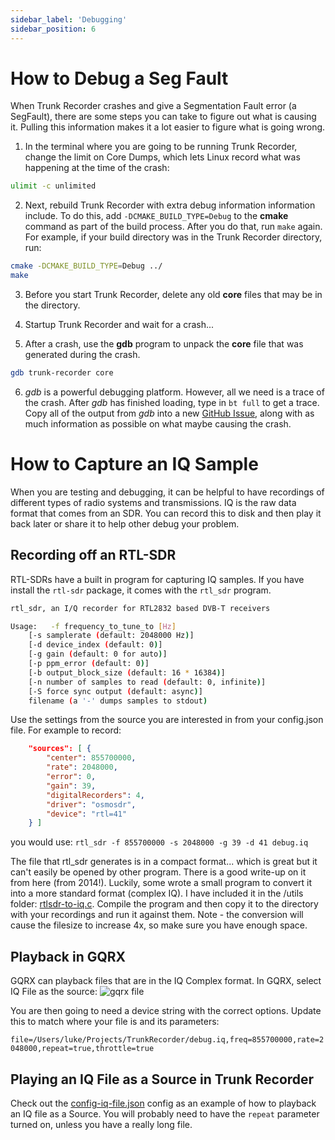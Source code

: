 ```yaml
---
sidebar_label: 'Debugging'
sidebar_position: 6
---
```

# How to Debug a Seg Fault

When Trunk Recorder crashes and give a Segmentation Fault error (a SegFault), there are some steps you can take to figure out what is causing it. Pulling this information makes it a lot easier to figure what is going wrong.

1. In the terminal where you are going to be running Trunk Recorder, change the limit on Core Dumps, which lets Linux record what was happening at the time of the crash:
```bash
ulimit -c unlimited
```

2. Next, rebuild Trunk Recorder with extra debug information information include. To do this, add `-DCMAKE_BUILD_TYPE=Debug` to the **cmake** command as part of the build process. After you do that, run `make` again. For example, if your build directory was in the Trunk Recorder directory, run:
```bash
cmake -DCMAKE_BUILD_TYPE=Debug ../
make
```

3. Before you start Trunk Recorder, delete any old **core** files that may be in the directory.

4. Startup Trunk Recorder and wait for a crash...

5. After a crash, use the **gdb** program to unpack the **core** file that was generated during the crash.
```bash
gdb trunk-recorder core
```

6. *gdb* is a powerful debugging platform. However, all we need is a trace of the crash. After *gdb* has finished loading, type in `bt full` to get a trace. Copy all of the output from *gdb* into a new [GitHub Issue](https://github.com/robotastic/trunk-recorder/issues/new), along with as much information as possible on what maybe causing the crash.


# How to Capture an IQ Sample

When you are testing and debugging, it can be helpful to have recordings of different types of radio systems and transmissions. IQ is the raw data format that comes from an SDR. You can record this to disk and then play it back later or share it to help other debug your problem.

## Recording off an RTL-SDR

RTL-SDRs have a built in program for capturing IQ samples. If you have install the `rtl-sdr` package, it comes with the `rtl_sdr` program. 

```bash
rtl_sdr, an I/Q recorder for RTL2832 based DVB-T receivers

Usage:	 -f frequency_to_tune_to [Hz]
	[-s samplerate (default: 2048000 Hz)]
	[-d device_index (default: 0)]
	[-g gain (default: 0 for auto)]
	[-p ppm_error (default: 0)]
	[-b output_block_size (default: 16 * 16384)]
	[-n number of samples to read (default: 0, infinite)]
	[-S force sync output (default: async)]
	filename (a '-' dumps samples to stdout)
```

Use the settings from the source you are interested in from your config.json file. For example to record:

```json
    "sources": [ {
        "center": 855700000,
        "rate": 2048000,
        "error": 0,
        "gain": 39,
        "digitalRecorders": 4,
        "driver": "osmosdr",
        "device": "rtl=41"
    } ]
```

you would use: `rtl_sdr -f 855700000 -s 2048000 -g 39 -d 41 debug.iq`

The file that rtl_sdr generates is in a compact format... which is great but it can't easily be opened by other program. There is a good write-up on it from here (from 2014!). Luckily, some wrote a small program to convert it into a more standard format (complex IQ). I have included it in the /utils folder: [rtlsdr-to-iq.c](https://github.com/robotastic/trunk-recorder/blob/master/utils/rtlsdr-to-iq.c). Compile the program and then copy it to the directory with your recordings and run it against them. Note - the conversion will cause the filesize to increase 4x, so make sure you have enough space.


## Playback in GQRX

GQRX can playback files that are in the IQ Complex format. In GQRX, select IQ File as the source:
![gqrx file](./media/gqrx-file.png)

You are then going to need a device string with the correct options. Update this to match where your file is and its parameters:

`file=/Users/luke/Projects/TrunkRecorder/debug.iq,freq=855700000,rate=2048000,repeat=true,throttle=true`

## Playing an IQ File as a Source in Trunk Recorder

Check out the [config-iq-file.json](https://github.com/robotastic/trunk-recorder/blob/master/examples/config-iq-file.json) config as an example of how to playback an IQ file as a Source. You will probably need to have the `repeat` parameter turned on, unless you have a really long file. 